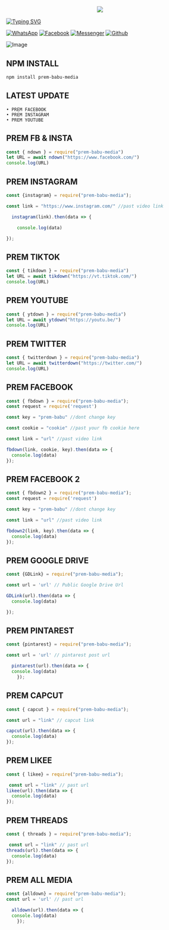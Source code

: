 <h3 align="center">
  
  <p align="center"><img src="https://img.shields.io/badge/WELCOME%20TO -PREM BABU MEDIA DOWNLOADER-green?colorA=%23ff0000&colorB=%23017e40&style=flat-square">  
  
</h3>

[![Typing SVG](https://readme-typing-svg.herokuapp.com?font=Neuton&font-weight=bold&size=20&color=FFFF00&background=FF0000&center=true&vCenter=true&width=400&height=60&lines=HELLO+FRIENDS+I'M+MR+PREM+BABU+🙂+🤞;PREM+PROJECT+BOT;PREM+FACEBOOK;PREM+INSTAGRAM;PREM+YOUTUBE;PREM+IMGUR;PREM+IMGBB;PREM+PINTAREST;PREM+TIKTOK;PREM+CAPCUT;PREM+ALL+MEDIA;THANKYOU+FOR+USING+PREM+PROJECT&border=20px+solid+000000&speed=100)](https://git.io/typing-svg)


[![WhatsApp](https://img.shields.io/badge/WhatsApp-black?style=for-the-badge&logo=whatsapp)](https://wa.me/+919501113608)
[![Facebook](https://img.shields.io/badge/Facebook-green?style=for-the-badge&logo=facebook)](https://www.facebook.com/www.xnxx.com169)
[![Messenger](https://img.shields.io/badge/Chat-Messenger-blue?style=for-the-badge&logo=messenger)](https://m.me/100000959749712)
[![Github](https://img.shields.io/badge/Github-MrDarkYTgreen?style=for-the-badge&logo=github)](https://github.com/MOHAMMAD-NAYAN)

![Image](https://i.imgur.com/rZxmABp.png)


## NPM INSTALL 
```bash
npm install prem-babu-media
```
## LATEST UPDATE 
```
• PREM FACEBOOK 
• PREM INSTAGRAM 
• PREM YOUTUBE 
```

## PREM FB & INSTA
```js
const { ndown } = require("prem-babu-media")
let URL = await ndown("https://www.facebook.com/")
console.log(URL)
```

## PREM INSTAGRAM
```js
const {instagram} = require("prem-babu-media");

const link = "https://www.instagram.com/" //past video link

  instagram(link).then(data => {

    console.log(data)

});
```
## PREM TIKTOK
```js
const { tikdown } = require("prem-babu-media")
let URL = await tikdown("https://vt.tiktok.com/")
console.log(URL)
```

## PREM YOUTUBE
```js
const { ytdown } = require("prem-babu-media")
let URL = await ytdown("https://youtu.be/")
console.log(URL)
```
## PREM TWITTER 
```js
const { twitterdown } = require("prem-babu-media")
let URL = await twitterdown("https://twitter.com/")
console.log(URL)
```

## PREM FACEBOOK
```js
const { fbdown } = require("prem-babu-media");
const request = require('request')

const key = "prem-babu" //dont change key

const cookie = "cookie" //past your fb cookie here

const link = "url" //past video link

fbdown(link, cookie, key).then(data => {
  console.log(data)
});
```

## PREM FACEBOOK 2
```js
const { fbdown2 } = require("prem-babu-media");
const request = require('request')

const key = "prem-babu" //dont change key

const link = "url" //past video link

fbdown2(link, key).then(data => {
  console.log(data)
});
```

## PREM GOOGLE DRIVE
```js
const {GDLink} = require("prem-babu-media");

const url = 'url' // Public Google Drive Url

GDLink(url).then(data => {
  console.log(data)

});
```
## PREM PINTAREST
```js
const {pintarest} = require("prem-babu-media");

const url = 'url' // pintarest post url

  pintarest(url).then(data => {
  console.log(data)
    });
```
## PREM CAPCUT
```js
const { capcut } = require("prem-babu-media");

const url = "link" // capcut link

capcut(url).then(data => {
  console.log(data)
});
```
## PREM LIKEE
```js
const { likee} = require("prem-babu-media");

 const url = "link" // past url
likee(url).then(data => { 
  console.log(data) 
});
```
## PREM THREADS
```js
const { threads } = require("prem-babu-media");

 const url = "link" // past url
threads(url).then(data => { 
  console.log(data) 
});
```
## PREM ALL MEDIA
```js
const {alldown} = require("prem-babu-media");
const url = 'url' // past url

  alldown(url).then(data => {
  console.log(data)
    });
```
